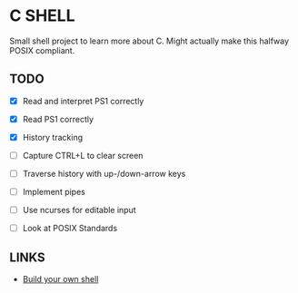# C SHELL

Small shell project to learn more about C. Might actually make this halfway POSIX compliant.

## TODO
- [x] Read and interpret PS1 correctly
- [x] Read PS1 correctly
- [x] History tracking

- [ ] Capture CTRL+L to clear screen
- [ ] Traverse history with up-/down-arrow keys
- [ ] Implement pipes
- [ ] Use ncurses for editable input

- [ ] Look at POSIX Standards

## LINKS
- [Build your own shell](https://github.com/tokenrove/build-your-own-shell)
